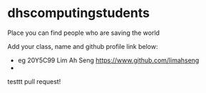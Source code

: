 # dhscomputingstudents
Place you can find people who are saving the world

Add your class, name and github profile link below:
- eg 20Y5C99 Lim Ah Seng https://www.github.com/limahseng
- 
testtt pull request!
